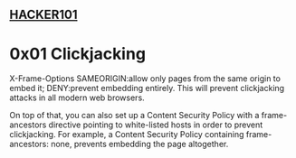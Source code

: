 ## [HACKER101](https://www.hacker101.com)

# 0x01 Clickjacking

X-Frame-Options 
SAMEORIGIN:allow only pages from the same origin to embed it; 
DENY:prevent embedding entirely. This will prevent clickjacking attacks in all modern web browsers.

On top of that, you can also set up a Content Security Policy with a frame-ancestors directive pointing to white-listed hosts in order to prevent clickjacking. For example, a Content Security Policy containing frame-ancestors: none, prevents embedding the page altogether.